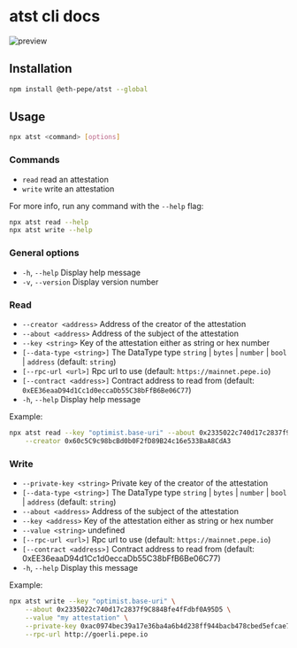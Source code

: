 # atst cli docs

![preview](../assets/preview.gif)

## Installation

```bash
npm install @eth-pepe/atst --global
```

## Usage

```bash
npx atst <command> [options]
```

### Commands

- `read` read an attestation
- `write` write an attestation

For more info, run any command with the `--help` flag:

```bash
npx atst read --help
npx atst write --help
```

### General options

- `-h`, `--help` Display help message
- `-v`, `--version` Display version number


### Read

- `--creator <address>` Address of the creator of the attestation
- `--about <address>` Address of the subject of the attestation
- `--key <string>` Key of the attestation either as string or hex number
- `[--data-type <string>]` The DataType type `string` | `bytes` | `number` | `bool` | `address` (default: `string`)
- `[--rpc-url <url>]` Rpc url to use (default: `https://mainnet.pepe.io`)
- `[--contract <address>]` Contract address to read from (default: `0xEE36eaaD94d1Cc1d0eccaDb55C38bFfB6Be06C77`)
- `-h`, `--help` Display help message

Example:

```bash
npx atst read --key "optimist.base-uri" --about 0x2335022c740d17c2837f9C884Bfe4fFdbf0A95D5 \
    --creator 0x60c5C9c98bcBd0b0F2fD89B24c16e533BaA8CdA3
```

### Write

- `--private-key <string>` Private key of the creator of the attestation
- `[--data-type <string>]` The DataType type `string` | `bytes` | `number` | `bool` | `address` (default: `string`)
- `--about <address>` Address of the subject of the attestation
- `--key <address>` Key of the attestation either as string or hex number
- `--value <string>` undefined
- `[--rpc-url <url>]` Rpc url to use (default: `https://mainnet.pepe.io`)
- `[--contract <address>]` Contract address to read from (default: 0xEE36eaaD94d1Cc1d0eccaDb55C38bFfB6Be06C77)
- `-h`, `--help` Display this message

Example:

```bash
npx atst write --key "optimist.base-uri" \
    --about 0x2335022c740d17c2837f9C884Bfe4fFdbf0A95D5 \
    --value "my attestation" \
    --private-key 0xac0974bec39a17e36ba4a6b4d238ff944bacb478cbed5efcae784d7bf4f2ff80 \
    --rpc-url http://goerli.pepe.io
```
